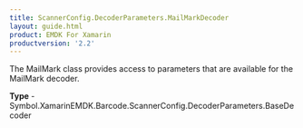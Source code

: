 ```yaml
---
title: ScannerConfig.DecoderParameters.MailMarkDecoder
layout: guide.html
product: EMDK For Xamarin
productversion: '2.2'
---
```

The MailMark class provides access to parameters that are available for the MailMark decoder.

**Type** - Symbol.XamarinEMDK.Barcode.ScannerConfig.DecoderParameters.BaseDecoder







